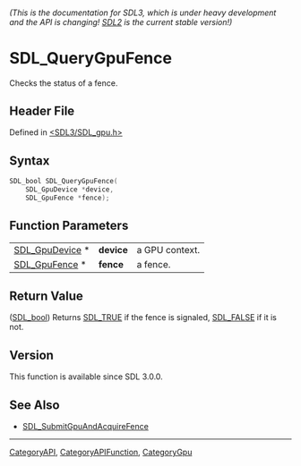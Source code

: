 ###### (This is the documentation for SDL3, which is under heavy development and the API is changing! [SDL2](https://wiki.libsdl.org/SDL2/) is the current stable version!)
# SDL_QueryGpuFence

Checks the status of a fence.

## Header File

Defined in [<SDL3/SDL_gpu.h>](https://github.com/libsdl-org/SDL/blob/main/include/SDL3/SDL_gpu.h)

## Syntax

```c
SDL_bool SDL_QueryGpuFence(
    SDL_GpuDevice *device,
    SDL_GpuFence *fence);
```

## Function Parameters

|                                  |            |                |
| -------------------------------- | ---------- | -------------- |
| [SDL_GpuDevice](SDL_GpuDevice) * | **device** | a GPU context. |
| [SDL_GpuFence](SDL_GpuFence) *   | **fence**  | a fence.       |

## Return Value

([SDL_bool](SDL_bool)) Returns [SDL_TRUE](SDL_TRUE) if the fence is
signaled, [SDL_FALSE](SDL_FALSE) if it is not.

## Version

This function is available since SDL 3.0.0.

## See Also

- [SDL_SubmitGpuAndAcquireFence](SDL_SubmitGpuAndAcquireFence)

----
[CategoryAPI](CategoryAPI), [CategoryAPIFunction](CategoryAPIFunction), [CategoryGpu](CategoryGpu)

